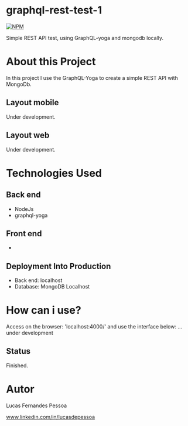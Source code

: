 # graphql-rest-test-1

[![NPM](https://img.shields.io/npm/l/react)](https://github.com/lucasdepessoa/curriculum/blob/main/LICENSE)

Simple REST API test, using GraphQL-yoga and mongodb locally.

# About this Project

In this project I use the GraphQL-Yoga to create a simple REST API with MongoDb.

## Layout mobile
Under development.

## Layout web
Under development.

# Technologies Used

## Back end
  - NodeJs
  - graphql-yoga

## Front end
  - 

## Deployment Into Production
  - Back end: localhost
  - Database: MongoDB Localhost

# How can i use?
 Access on the browser: 'localhost:4000/' and use the interface below:
 ... under development

## Status
Finished.

# Autor
Lucas Fernandes Pessoa

www.linkedin.com/in/lucasdepessoa

